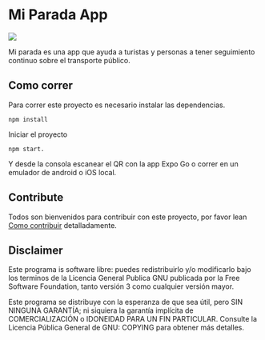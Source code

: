 # Mi Parada App

<img src="https://i.imgur.com/pj2riYR.png">

Mi parada es una app que ayuda a turistas y personas a tener seguimiento continuo sobre el transporte público.

## Como correr

Para correr este proyecto es necesario instalar las dependencias.

```shell
npm install
```

Iniciar el proyecto

```shell
npm start.
```

Y desde la consola escanear el QR con la app Expo Go o correr en un emulador de android o iOS local.

## Contribute

Todos son bienvenidos para contribuir con este proyecto, por favor lean [Como contribuir](Contributing.md) detalladamente.

## Disclaimer

Este programa is software libre: puedes redistribuirlo y/o modificarlo bajo los terminos de la Licencia General Publica GNU publicada por la Free Software Foundation, tanto versión 3 como cualquier versión mayor.

Este programa se distribuye con la esperanza de que sea útil, pero SIN NINGUNA GARANTÍA; ni siquiera la garantía implícita de COMERCIALIZACIÓN o IDONEIDAD PARA UN FIN PARTICULAR. Consulte la Licencia Pública General de GNU: COPYING para obtener más detalles.
